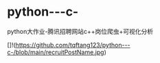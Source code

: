 # python---c-
python大作业-腾讯招聘网站c++岗位爬虫+可视化分析

[]!(https://github.com/tqftang123/python---c-/blob/main/recruitPostName.jpg)
